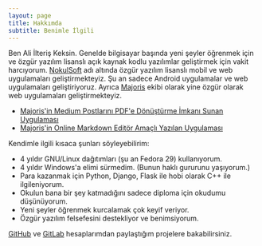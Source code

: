```yaml
---
layout: page
title: Hakkımda
subtitle: Benimle İlgili
---
```


Ben Ali İlteriş Keksin. Genelde bilgisayar başında yeni şeyler öğrenmek için ve özgür yazılım lisanslı açık kaynak kodlu yazılımlar
geliştirmek için vakit harcıyorum. [NokulSoft](http://nokulsoft.com) adı altında özgür yazılım lisanslı mobil ve web uygulamaları
geliştirmekteyiz. Şu an sadece Android uygulamalar ve web uygulamaları geliştiriyoruz. Ayrıca
[Majoris](https://majoris.dev) ekibi olarak yine özgür olarak web uygulamaları geliştirmekteyiz.

- [Majoris'in Medium Postlarını PDF'e Dönüştürme İmkanı Sunan Uygulaması](https://medium.majoris.dev)
- [Majoris'in Online Markdown Editör Amaçlı Yazılan Uygulaması](https://markdown.majoris.dev)

Kendimle ilgili kısaca şunları söyleyebilirim:

- 4 yıldır GNU/Linux dağıtımları (şu an Fedora 29) kullanıyorum.
- 4 yıldır Windows'a elimi sürmedim. (Bunun haklı gururunu yaşıyorum.)
- Para kazanmak için Python, Django, Flask ile hobi olarak C++ ile ilgileniyorum.
- Okulun bana bir şey katmadığını sadece diploma için okudumu düşünüyorum.
- Yeni şeyler öğrenmek kurcalamak çok keyif veriyor.
- Özgür yazılım felsefesini destekliyor ve benimsiyorum.

[GitHub](https://github.com/ilteriskeskin) ve [GitLab](https://gitlab.com/ilteriskeksin) hesaplarımdan paylaştığım projelere bakabilirsiniz.
